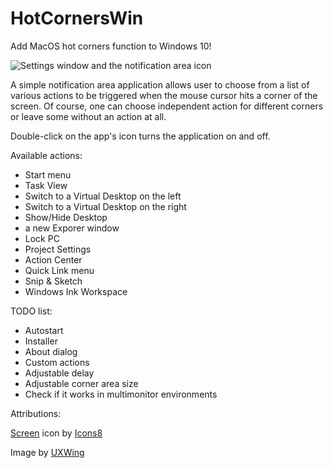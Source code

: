 # HotCornersWin
Add MacOS hot corners function to Windows 10!

![Settings window and the notification area icon](https://github.com/flexits/HotCornersWin/assets/86118729/a6597e11-57e6-4b1d-9f43-bd51236276b9)

A simple notification area application allows user to choose from a list of various actions to be triggered when the mouse cursor hits a corner of the screen. Of course, one can choose independent action for different corners or leave some without an action at all. 

Double-click on the app's icon turns the application on and off.

Available actions:
* Start menu
* Task View
* Switch to a Virtual Desktop on the left
* Switch to a Virtual Desktop on the right
* Show/Hide Desktop
* a new Exporer window
* Lock PC
* Project Settings
* Action Center
* Quick Link menu
* Snip & Sketch
* Windows Ink Workspace

TODO list:
* Autostart
* Installer
* About dialog
* Custom actions
* Adjustable delay
* Adjustable corner area size
* Check if it works in multimonitor environments

Attributions:

<a target="_blank" href="https://icons8.com/icon/3pKFQN9sPxow/layout">Screen</a> icon by <a target="_blank" href="https://icons8.com">Icons8</a>

Image by <a target="_blank" href="https://uxwing.com/">UXWing</a>
